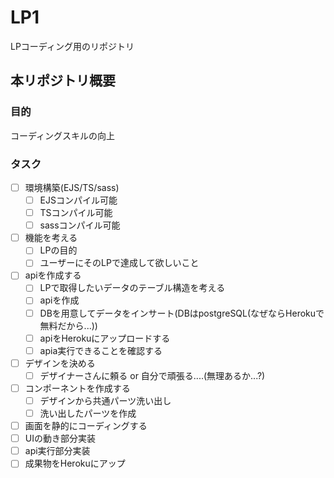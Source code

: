 # LP1
LPコーディング用のリポジトリ

## 本リポジトリ概要
### 目的
コーディングスキルの向上

### タスク 
- [ ] 環境構築(EJS/TS/sass)
  - [ ] EJSコンパイル可能
  - [ ] TSコンパイル可能
  - [ ] sassコンパイル可能
- [ ] 機能を考える
  - [ ] LPの目的
  - [ ] ユーザーにそのLPで達成して欲しいこと
- [ ] apiを作成する
  - [ ] LPで取得したいデータのテーブル構造を考える
  - [ ] apiを作成
  - [ ] DBを用意してデータをインサート(DBはpostgreSQL(なぜならHerokuで無料だから...))
  - [ ] apiをHerokuにアップロードする
  - [ ] apia実行できることを確認する
- [ ] デザインを決める
  - [ ] デザイナーさんに頼る or 自分で頑張る....(無理あるか...?)
- [ ] コンポーネントを作成する
  - [ ] デザインから共通パーツ洗い出し
  - [ ] 洗い出したパーツを作成
- [ ] 画面を静的にコーディングする
- [ ] UIの動き部分実装
- [ ] api実行部分実装
- [ ] 成果物をHerokuにアップ
